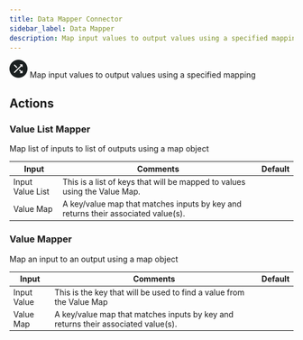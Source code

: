 ```yaml
---
title: Data Mapper Connector
sidebar_label: Data Mapper
description: Map input values to output values using a specified mapping
---
```


![Data Mapper](./assets/data-mapper.png#connector-icon)
Map input values to output values using a specified mapping

## Actions

### Value List Mapper

Map list of inputs to list of outputs using a map object

| Input            | Comments                                                                          | Default |
| ---------------- | --------------------------------------------------------------------------------- | ------- |
| Input Value List | This is a list of keys that will be mapped to values using the Value Map.         |         |
| Value Map        | A key/value map that matches inputs by key and returns their associated value(s). |         |

### Value Mapper

Map an input to an output using a map object

| Input       | Comments                                                                          | Default |
| ----------- | --------------------------------------------------------------------------------- | ------- |
| Input Value | This is the key that will be used to find a value from the Value Map              |         |
| Value Map   | A key/value map that matches inputs by key and returns their associated value(s). |         |

